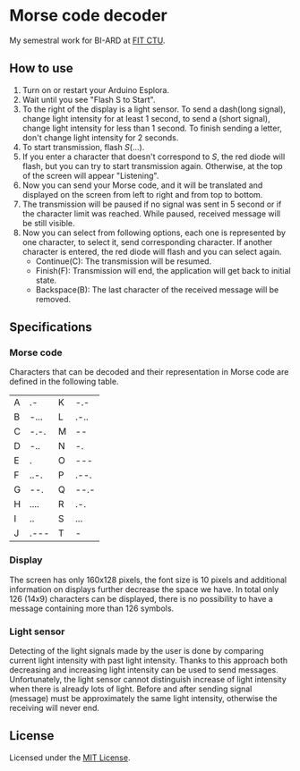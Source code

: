 # Morse code decoder

My semestral work for BI-ARD at [FIT CTU](https://fit.cvut.cz/en).

## How to use

1. Turn on or restart your Arduino Esplora.
2. Wait until you see "Flash S to Start".
3. To the right of the display is a light sensor. To send a dash(long signal), change light intensity for at least 1 second, to send a (short signal), change light intensity for less than 1 second. To finish sending a letter, don't change light intensity for 2 seconds.
4. To start transmission, flash *S*(...).
5. If you enter a character that doesn't correspond to *S*, the red diode will flash, but you can try to start transmission again. Otherwise, at the top of the screen will appear "Listening".
6. Now you can send your Morse code, and it will be translated and displayed on the screen from left to right and from top to bottom.
7. The transmission will be paused if no signal was sent in 5 second or if the character limit was reached. While paused, received message will be still visible.
8. Now you can select from following options, each one is represented by one character, to select it, send corresponding character. If another character is entered, the red diode will flash and you can select again. 
   - Continue(C): The transmission will be resumed.
   - Finish(F): Transmission will end, the application will get back to initial state.
   - Backspace(B): The last character of the received message will be removed.

## Specifications

### Morse code

Characters that can be decoded and their representation in Morse code are defined in the following table.

|||||
----|----|----|----
A | .- | K | -.- | U | ..- | 4 | ....-
B | -... | L | .-.. | V | ...- | 5 | .....
C | -.-. | M | -- | W | .-- | 6 | -....
D | -.. | N | -. | X | -..- | 7 | --...
E | . | O |  --- | Y | -.-- | 8 | ---..
F | ..-. | P | .--. | Z | --.. | 9 | ----.
G | --. |  Q | --.- | 0 | ----- | + | .-.-.
H | .... | R | .-. | 1 | .---- | = | -...-
I | .. |  S | ... | 2 | ..--- | / | -..-.
J | .--- |  T | - | 3 | ...-- | |

### Display

The screen has only 160x128 pixels, the font size is 10 pixels and additional information on displays further decrease the space we have. In total only 126 (14x9) characters can be displayed, there is no possibility to have a message containing more than 126 symbols.

### Light sensor

Detecting of the light signals made by the user is done by comparing current light intensity with past light intensity. Thanks to this approach both decreasing and increasing light intensity can be used to send messages.
Unfortunately, the light sensor cannot distinguish increase of light intensity when there is already lots of light.
Before and after sending signal (message) must be approximately the same light intensity, otherwise the receiving will never end.

## License

Licensed under the [MIT License](LICENSE).
